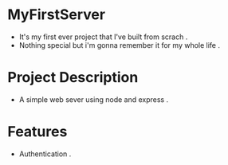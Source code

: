 # MyFirstServer

* It's my first ever project that I've built from scrach . 
* Nothing special but i'm gonna remember it for my whole life .


# Project Description 

* A simple web sever using node and express .

# Features 

* Authentication . 

